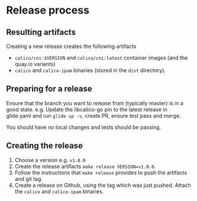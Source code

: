 # Release process

## Resulting artifacts
Creating a new release creates the following artifacts
* `calico/cni:$VERSION` and `calico/cni:latest` container images (and the quay.io variants)
* `calico` and `calico-ipam` binaries (stored in the `dist` directory).

## Preparing for a release
Ensure that the branch you want to release from (typically master) is in a good state.
e.g. Update the libcalico-go pin to the latest release in glide.yaml and run `glide up -v`, create PR, ensure test pass and merge.

You should have no local changes and tests should be passing.

## Creating the release
1. Choose a version e.g. `v1.0.0`
2. Create the release artifacts `make release VERSION=v1.0.0`. 
3. Follow the instructions that `make release` provides to push the artifacts and git tag.
4. Create a release on Github, using the tag which was just pushed. Attach the `calico` and `calico-ipam` binaries.
